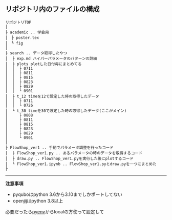 ## リポジトリ内のファイルの構成
```
リポジトリTOP
│
├ academic .. 学会用
│　├ poster.tex
│　└ fig
│
├ search .. データ取得したやつ
│  ├ exp.md ハイパーパラメータのパターンの詳細
│  ├ plots plotした日付毎にまとめてる
│  │  ├ 0711
│  │  ├ 0811
│  │  ├ 0815
│  │  ├ 0823
│  │  ├ 0829
│  │  └ 0901
│  ├ t_12 timeを12で設定した時の取得したデータ
│  │  ├ 0711
│  │  └ 0726
│  └ t_30 timeを30で設定した時の取得したデータ(ここがメイン)
│     ├ 0808
│     ├ 0811
│     ├ 0815
│     ├ 0823
│     ├ 0829
│     └ 0901
│
├ FlowShop_ver1 .. 手動でパラメータ調整を行ったコード
│  ├ FlowShop_ver1.py .. あるパラメータの時のデータを取得するコード
│  ├ draw.py .. FlowShop_ver1.pyを実行した後にplotするコード
│  └ FlowShop_ver1.ipynb .. FlowShop_ver1.pyとdraw.pyを一つにまとめた
├ 
```

---

**注意事項**

- pyquboはpython 3.6から3.10までしかポートしてない
- openjijはpython 3.8以上

必要だったら[pyenv](https://qiita.com/koooooo/items/b21d87ffe2b56d0c589b)からlocalの方使って設定して